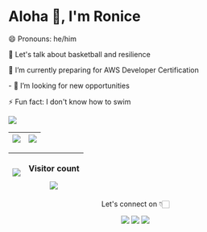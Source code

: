 <h1 align="left">Aloha 👋, I'm Ronice</h1>


<p align='left'>😄 Pronouns: he/him</p>
<p align='left'>💬 Let's talk about basketball and  resilience</p>
<p align='left'> 🔭 I’m currently preparing for AWS Developer Certification </p>
<p align='left'> - 👯 I’m looking for new opportunities </p>
<p align='left'>⚡ Fun fact: I don't know how to swim </p>


<img src="https://github-readme-activity-graph.vercel.app/graph?username=roniceyemeli&custom_title=Contributions&hide_border=true&theme=react">


| <img align="center" src="https://github-readme-stats.vercel.app/api?username=roniceyemeli&show_icons=true&theme=radical"> | <img src="https://github-readme-streak-stats.herokuapp.com/?user=roniceyemeli&theme=dark"> |
| :----------------------------------------------------------------------------------------------------------------------: | :---------------------------------------------------------------------------------------: |

| <img align="center" src="https://github-readme-stats.vercel.app/api/top-langs/?username=roniceyemeli&langs_count=8&layout=compact" /> | <p align="center"> Visitor count</p><img align="center" src="https://profile-counter.glitch.me/roniceyemeli/count.svg" /> |
| :----------------------------------------------------------------------------------------------------------------------: | :---------------------------------------------------------------------------------------: |

<p align="center" > Let's connect on 👇🏻 </p>
   
<p align="center">
  <a href="https://www.linkedin.com/in/roniceyemeli/"><img src="https://img.shields.io/badge/LinkedIn-0077B5?style=for-the-badge&logo=linkedin&logoColor=white"></a> 
  <a href="https://twitter.com/roniceyemeli"><img src="https://img.shields.io/badge/Twitter-1DA1F2?style=for-the-badge&logo=twitter&logoColor=white"></a>
  <a href="mailto:roniceyemeli@gmail.com"><img src="https://img.shields.io/badge/mail-EA4335?style=for-the-badge&logo=gmail&logoColor=white"></a>
</p>

